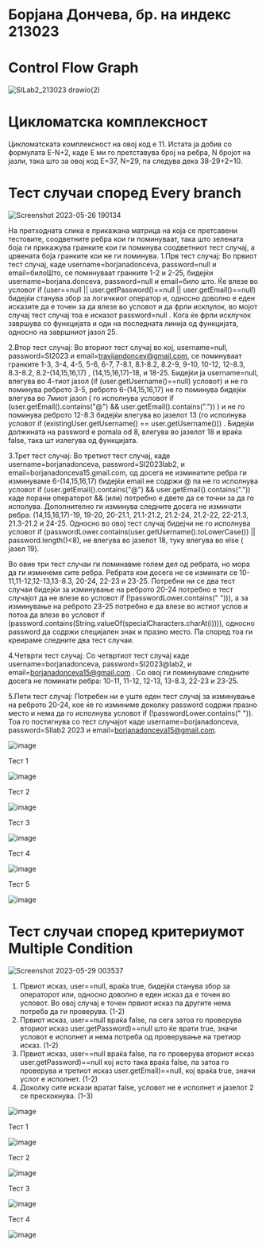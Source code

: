 # Борјана Дончева, бр. на индекс 213023
# Control Flow Graph
![SILab2_213023 drawio(2)](https://github.com/borjanadonceva15/SI_2023_lab2_213023/assets/101622176/7786ba45-1128-44f3-ba9f-47ec1e2e0a68)

# Цикломатска комплексност
Цикломатската комплексност на овој код е 11. Истата ја добив со формулата E-N+2, каде Е ми го претставува број на ребра, N бројот на јазли, така што за овој код
Е=37, N=29, па следува дека 38-29+2=10.

# Тест случаи според Every branch

![Screenshot 2023-05-26 190134](https://github.com/borjanadonceva15/SI_2023_lab2_213023/assets/101622176/d8b4e8a0-77e7-4b95-b074-3905bbf7f40d)

На претходната слика е прикажана матрица на која се претсавени тестовите, соодветните ребра кои ги поминуваат, така што зелената боја ги прикажува гранките кои ги поминува соодветниот тест случај, а црвената боја гранките кои не ги поминува.
1.Прв тест случај: 
Во првиот тест случај, каде username=borjanadonceva, password=null и email=билоШто, се поминуваат гранките 1-2 и 2-25, бидејќи username=borjana.donceva, password=null и email=било што. Ќе влезе во условот if (user==null || user.getPassword()==null || user.getEmail()==null) бидејќи станува збор за логичкиот оператор и,  односно доволно е еден исказите да е точен за да влезе во условот и да фрли исклулок, во мојот случај тест случај тоа е исказот password=null . Кога ќе фрли исклучок завршува со функцијата и оди на последната линија од функцијата, односно на завршниот јазол 25.

2.Втор тест случај: 
Во вториот тест случај во кој, username=null, password=SI2023 и email=travijandoncev@gmail.com, се поминуваат гранките 1-3, 3-4, 4-5, 5-6, 6-7, 7-8.1, 8.1-8.2, 8.2-9, 9-10, 10-12, 12-8.3, 8.3-8.2, 8.2-(14,15,16,17) , (14,15,16,17)-18, и  18-25. Бидејќи ја username=null, влегува во 4-тиот јазол (if (user.getUsername()==null) условот) и не го поминува реброто 3-5, реброто 6-(14,15,16,17) не го поминува бидејќи влегува во 7миот јазол ( го исполнува условот if (user.getEmail().contains("@") && user.getEmail().contains(".")) )  и не го поминува реброто 12-8.3 бидејќи влегува во јазелот 13 (го исполнува условот if (existingUser.getUsername() == user.getUsername())) . Бидејќи должината на password e pomala od 8, влегува во јазелот 18 и враќа false, така шт излегува од функцијата. 

3.Трет тест случај: 
Во третиот тест случај, каде username=borjanadonceva, password=SI2023lab2, и email=borjanadonceva15.gmail.com,  од досега не изминатите ребра ги изминуваме 6-(14,15,16,17) бидејќи email не содржи @ па не го исполнува условот if (user.getEmail().contains("@") && user.getEmail().contains(".")) каде порани операторот && (или) потребно е двете да се точни за да го исполува. Дополнително ги изминува следните досега не изминати ребра: (14,15,16,17)-19, 19-20, 20-21.1, 21.1-21.2, 21.2-24, 21.2-22, 22-21.3, 21.3-21.2 и 24-25. Односно во овој тест случај бидејчи не го исполнува условот if (passwordLower.contains(user.getUsername().toLowerCase()) || password.length()<8), не влегува во јазелот 18, туку влегува во else ( јазел 19). 

Во овие три тест случаи ги поминавме голем дел од ребрата, но мора да ги изминеме сите ребра. Ребрата кои досега не се изминати се 10-11,11-12,12-13,13-8.3, 20-24, 22-23 и 23-25. Потребни ни се два тест случаи бидејќи за изминување на реброто 20-24 потребно е тест случајот да не влезе во условот if (!passwordLower.contains(" "))), а за изминување на реброто 23-25 потребно е да влезе во истиот услов и потоа да влезе во условот if (password.contains(String.valueOf(specialCharacters.charAt(i)))), односно password да содржи специјален знак и празно место.  Па според тоа ги креираме следните два тест случаи.

4.Четврти тест случај: 
Со четвртиот тест случај каде username=borjanadonceva, password=SI2023@lab2, и email=borjanadonceva15@gmail.com . Со овој ги поминуваме следните досега не поминати ребра: 10-11, 11-12, 12-13, 13-8.3, 22-23 и 23-25.

5.Пети тест случај: 
Потребен ни е уште еден тест случај за изминување на реброто 20-24, кое ќе го изминиме доколку password содржи празно место и нема да го исполнува условот if (!passwordLower.contains(" ")). Тоа го постигнува со тест случајот каде username=borjanadonceva, password=SIlab2 2023 и email=borjanadonceva15@gmail.com.

![image](https://github.com/borjanadonceva15/SI_2023_lab2_213023/assets/101622176/37584bb4-f34c-4f5a-b8b5-4ab526eeb997)

 Тест 1
 
 ![image](https://github.com/borjanadonceva15/SI_2023_lab2_213023/assets/101622176/745e31cd-4317-43cc-8bd6-e515af483be0)

 Тест 2
 
 ![image](https://github.com/borjanadonceva15/SI_2023_lab2_213023/assets/101622176/ce936278-9653-4baa-9680-c5677bfb72e0)

 Тест 3
 
 ![image](https://github.com/borjanadonceva15/SI_2023_lab2_213023/assets/101622176/913bd206-1be8-4b29-aac8-4fa2915a5194)

 Тест 4
 
 ![image](https://github.com/borjanadonceva15/SI_2023_lab2_213023/assets/101622176/2d7186e4-e7f4-44ad-a145-ea8271205283)

 Тест 5
 
![image](https://github.com/borjanadonceva15/SI_2023_lab2_213023/assets/101622176/22d0d05b-93fa-4b15-a445-7864b2a5cf19)

# Тест случаи според критериумот Multiple Condition

![Screenshot 2023-05-29 003537](https://github.com/borjanadonceva15/SI_2023_lab2_213023/assets/101622176/e70a7ec5-2d4a-42fb-a0c8-ca10c8a51457)
 
1. Првиот исказ, user==null, враќа true, бидејќи станува збор за операторот или, односно доволно е еден исказ да е точен во условот. Во овој случај е точен првиот исказ па другите нема потреба да ги проверува. (1-2)
2. Првиот исказ, user==null враќа false, па сега затоа го проверува вториот исказ user.getPassword)==null што ќе врати true, значи условот е исполнет и нема потреба од проверување на третиор исказ. (1-2)
3. Првиот исказ, user==null враќа false, па го проверува вториот исказ user.getPassword)==null кој исто така враќа false, па затоа го проверува и третиот исказ user.getEmail)==null, кој враќа true, значи услот е исполнет. (1-2)
4. Доколку сите искази вратат false, условот не е исполнет и јазелот 2 се прескокнува. (1-3)

![image](https://github.com/borjanadonceva15/SI_2023_lab2_213023/assets/101622176/573c9183-1472-4a83-b306-48d772190bd8)

Тест 1

![image](https://github.com/borjanadonceva15/SI_2023_lab2_213023/assets/101622176/b78a8132-72ce-469d-bdc4-6c9f882a1e54)

Тест 2

![image](https://github.com/borjanadonceva15/SI_2023_lab2_213023/assets/101622176/fec87561-d171-4573-832d-b11a41af8e26)

Тест 3

![image](https://github.com/borjanadonceva15/SI_2023_lab2_213023/assets/101622176/da4d1c82-7af0-4a74-878f-78d755ece1bc)

Тест 4

![image](https://github.com/borjanadonceva15/SI_2023_lab2_213023/assets/101622176/924c59d7-d9b1-45d0-a763-e84d35d5f188)


